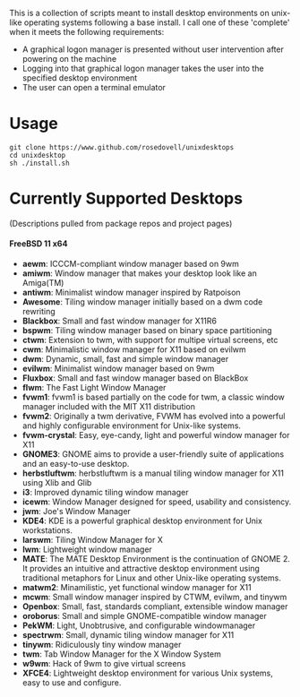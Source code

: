 This is a collection of scripts meant to install desktop environments on unix-like operating systems following a base install.  I call one of these 'complete' when it meets the following requirements:
* A graphical logon manager is presented without user intervention after powering on the machine
* Logging into that graphical logon manager takes the user into the specified desktop environment
* The user can open a terminal emulator

# Usage

```
git clone https://www.github.com/rosedovell/unixdesktops
cd unixdesktop
sh ./install.sh
```

# Currently Supported Desktops
(Descriptions pulled from package repos and project pages)
#### FreeBSD 11 x64
* **aewm**: ICCCM-compliant window manager based on 9wm
* **amiwm**: Window manager that makes your desktop look like an Amiga(TM)
* **antiwm**: Minimalist window manager inspired by Ratpoison
* **Awesome**: Tiling window manager initially based on a dwm code rewriting
* **Blackbox**: Small and fast window manager for X11R6
* **bspwm**: Tiling window manager based on binary space partitioning
* **ctwm**: Extension to twm, with support for multipe virtual screens, etc
* **cwm**: Minimalistic window manager for X11 based on evilwm
* **dwm**: Dynamic, small, fast and simple window manager
* **evilwm**: Minimalist window manager based on 9wm
* **Fluxbox**: Small and fast window manager based on BlackBox
* **flwm**: The Fast Light Window Manager
* **fvwm1**: fvwm1 is based partially on the code for twm, a classic window manager included with the MIT X11 distribution
* **fvwm2**: Originally a twm derivative, FVWM has evolved into a powerful and highly configurable environment for Unix-like systems.
* **fvwm-crystal**: Easy, eye-candy, light and powerful window manager for X11
* **GNOME3**: GNOME aims to provide a user-friendly suite of applications and an easy-to-use desktop.
* **herbstluftwm**: herbstluftwm is a manual tiling window manager for X11 using Xlib and Glib
* **i3**: Improved dynamic tiling window manager
* **icewm**: Window Manager designed for speed, usability and consistency.
* **jwm**: Joe's Window Manager
* **KDE4**: KDE is a powerful graphical desktop environment for Unix workstations.
* **larswm**: Tiling Window Manager for X
* **lwm**: Lightweight window manager
* **MATE**: The MATE Desktop Environment is the continuation of GNOME 2. It provides an intuitive and attractive desktop environment using traditional metaphors for Linux and other Unix-like operating systems.
* **matwm2**: Minamilistic, yet functional window manager for X11
* **mcwm**: Small window manager inspired by CTWM, evilwm, and tinywm
* **Openbox**: Small, fast, standards compliant, extensible window manager
* **oroborus**: Small and simple GNOME-compatible window manager
* **PekWM**: Light, Unobtrusive, and configurable windowmanager
* **spectrwm**: Small, dynamic tiling window manager for X11
* **tinywm**: Ridiculously tiny window manager
* **twm**: Tab Window Manager for the X Window System
* **w9wm**: Hack of 9wm to give virtual screens
* **XFCE4**: Lightweight desktop environment for various Unix systems, easy to use and configure.
